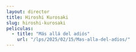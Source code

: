 ```yaml
---
layout: director
title: Hiroshi Kurosaki
slug: hiroshi-kurosaki
peliculas:
  - title: "Más allá del adiós"
    url: "/lps/2025/02/15/Mas-alla-del-adios/"
---
```

